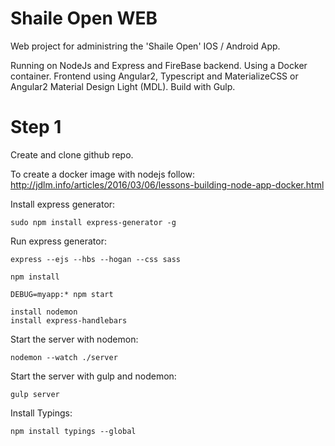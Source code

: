 Shaile Open WEB
===============
Web project for administring the 'Shaile Open' IOS / Android App.

Running on NodeJs and Express and FireBase backend.
Using a Docker container.
Frontend using Angular2, Typescript and MaterializeCSS or Angular2 Material Design Light (MDL).
Build with Gulp.

Step 1
======
Create and clone github repo.

To create a docker image with nodejs follow: http://jdlm.info/articles/2016/03/06/lessons-building-node-app-docker.html

Install express generator:

    sudo npm install express-generator -g

Run express generator:

    express --ejs --hbs --hogan --css sass
    
    npm install
    
    DEBUG=myapp:* npm start
    
    install nodemon
    install express-handlebars
    
Start the server with nodemon:

    nodemon --watch ./server

Start the server with gulp and nodemon:

    gulp server
    
Install Typings:

    npm install typings --global


    
